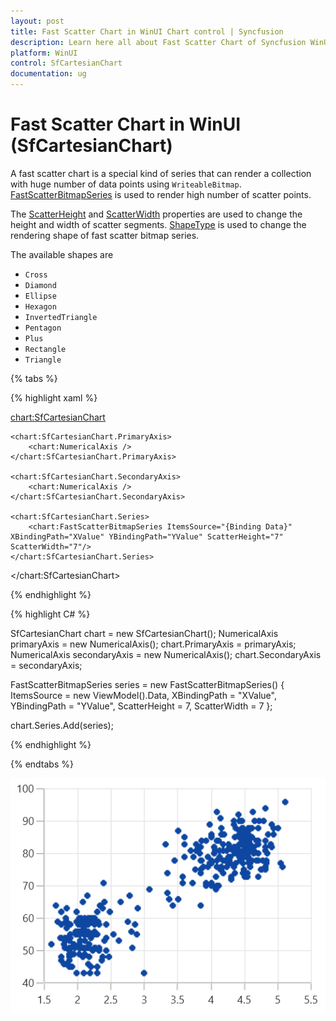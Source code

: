 ```yaml
---
layout: post
title: Fast Scatter Chart in WinUI Chart control | Syncfusion
description: Learn here all about Fast Scatter Chart of Syncfusion WinUI Chart (SfCartesianChart) control and more.
platform: WinUI
control: SfCartesianChart
documentation: ug
---
```


# Fast Scatter Chart in WinUI (SfCartesianChart)

A fast scatter chart is a special kind of series that can render a collection with huge number of data points using `WriteableBitmap`. [FastScatterBitmapSeries](https://help.syncfusion.com/cr/winui/Syncfusion.UI.Xaml.Charts.FastScatterBitmapSeries.html) is used to render high number of scatter points. 

The [ScatterHeight](https://help.syncfusion.com/cr/winui/Syncfusion.UI.Xaml.Charts.FastScatterBitmapSeries.html#Syncfusion_UI_Xaml_Charts_FastScatterBitmapSeries_ScatterHeight) and [ScatterWidth](https://help.syncfusion.com/cr/winui/Syncfusion.UI.Xaml.Charts.FastScatterBitmapSeries.html#Syncfusion_UI_Xaml_Charts_FastScatterBitmapSeries_ScatterWidth) properties are used to change the height and width of scatter segments. [ShapeType](https://help.syncfusion.com/cr/winui/Syncfusion.UI.Xaml.Charts.FastScatterBitmapSeries.html#Syncfusion_UI_Xaml_Charts_FastScatterBitmapSeries_ShapeType) is used to change the rendering shape of fast scatter bitmap series. 

The available shapes are 
* `Cross` 
* `Diamond` 
* `Ellipse` 
* `Hexagon` 
* `InvertedTriangle` 
* `Pentagon` 
* `Plus`
* `Rectangle`
* `Triangle`

{% tabs %}

{% highlight xaml %}

<chart:SfCartesianChart>

    <chart:SfCartesianChart.PrimaryAxis>
        <chart:NumericalAxis />
    </chart:SfCartesianChart.PrimaryAxis>

    <chart:SfCartesianChart.SecondaryAxis>
        <chart:NumericalAxis />
    </chart:SfCartesianChart.SecondaryAxis> 

    <chart:SfCartesianChart.Series>
        <chart:FastScatterBitmapSeries ItemsSource="{Binding Data}" XBindingPath="XValue" YBindingPath="YValue" ScatterHeight="7" ScatterWidth="7"/>
    </chart:SfCartesianChart.Series>

</chart:SfCartesianChart>

{% endhighlight %}

{% highlight C# %}

SfCartesianChart chart = new SfCartesianChart();
NumericalAxis primaryAxis = new NumericalAxis();
chart.PrimaryAxis = primaryAxis;
NumericalAxis secondaryAxis = new NumericalAxis();
chart.SecondaryAxis = secondaryAxis;

FastScatterBitmapSeries series = new FastScatterBitmapSeries()
{
    ItemsSource = new ViewModel().Data,
    XBindingPath = "XValue",
    YBindingPath = "YValue",
    ScatterHeight = 7,
    ScatterWidth = 7
};

chart.Series.Add(series);

{% endhighlight %}

{% endtabs %}

![FastScatterBitmap chart type in WinUI](FastChart_images/fastscatterbitmap_chart.png)
